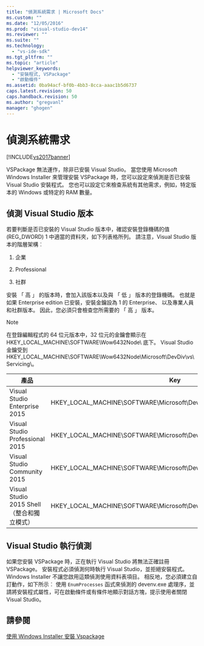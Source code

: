 ```yaml
---
title: "偵測系統需求 | Microsoft Docs"
ms.custom: ""
ms.date: "12/05/2016"
ms.prod: "visual-studio-dev14"
ms.reviewer: ""
ms.suite: ""
ms.technology: 
  - "vs-ide-sdk"
ms.tgt_pltfrm: ""
ms.topic: "article"
helpviewer_keywords: 
  - "安裝程式, VSPackage"
  - "啟動條件"
ms.assetid: 0ba94acf-bf0b-4bb3-8cca-aaac1b5d6737
caps.latest.revision: 50
caps.handback.revision: 50
ms.author: "gregvanl"
manager: "ghogen"
---
```

# 偵測系統需求
[!INCLUDE[vs2017banner](../../code-quality/includes/vs2017banner.md)]

VSPackage 無法運作，除非已安裝 Visual Studio。 當您使用 Microsoft Windows Installer 來管理安裝 VSPackage 時，您可以設定來偵測是否已安裝 Visual Studio 安裝程式。 您也可以設定它來檢查系統有其他需求，例如，特定版本的 Windows 或特定的 RAM 數量。  
  
## 偵測 Visual Studio 版本  
 若要判斷是否已安裝的 Visual Studio 版本中，確認安裝登錄機碼的值 \(REG\_DWORD\) 1 中適當的資料夾，如下列表格所列。 請注意，Visual Studio 版本的階層架構︰  
  
1.  企業  
  
2.  Professional  
  
3.  社群  
  
 安裝 「 高 」 的版本時，會加入該版本以及與 「 低 」 版本的登錄機碼。 也就是如果 Enterprise edition 已安裝，安裝金鑰設為 1 的 Enterprise、 以及專業人員和社群版本。 因此，您必須只會檢查您所需要的 「 高 」 版本。  
  
> [!NOTE]
>  在登錄編輯程式的 64 位元版本中，32 位元的金鑰會顯示在 HKEY\_LOCAL\_MACHINE\\SOFTWARE\\Wow6432Node\\ 底下。 Visual Studio 金鑰受到 HKEY\_LOCAL\_MACHINE\\SOFTWARE\\Wow6432Node\\Microsoft\\DevDiv\\vs\\Servicing\\。  
  
|產品|Key|  
|--------|---------|  
|Visual Studio Enterprise 2015|HKEY\_LOCAL\_MACHINE\\SOFTWARE\\Microsoft\\DevDiv\\vs\\Servicing\\14.0\\enterprise|  
|Visual Studio Professional 2015|HKEY\_LOCAL\_MACHINE\\SOFTWARE\\Microsoft\\DevDiv\\vs\\Servicing\\14.0\\professional|  
|Visual Studio Community 2015|HKEY\_LOCAL\_MACHINE\\SOFTWARE\\Microsoft\\DevDiv\\vs\\Servicing\\14.0\\community|  
|Visual Studio 2015 Shell （整合和獨立模式）|HKEY\_LOCAL\_MACHINE\\SOFTWARE\\Microsoft\\DevDiv\\vs\\Servicing\\14.0\\isoshell|  
  
## Visual Studio 執行偵測  
 如果您安裝 VSPackage 時，正在執行 Visual Studio 將無法正確註冊 VSPackage。 安裝程式必須偵測何時執行 Visual Studio，並拒絕安裝程式。 Windows Installer 不讓您啟用這類偵測使用資料表項目。 相反地，您必須建立自訂動作，如下所示︰ 使用 `EnumProcesses` 函式來偵測的 devenv.exe 處理序，並請將安裝程式屬性，可在啟動條件或有條件地顯示對話方塊，提示使用者關閉 Visual Studio。  
  
## 請參閱  
 [使用 Windows Installer 安裝 Vspackage](../../extensibility/internals/installing-vspackages-with-windows-installer.md)
